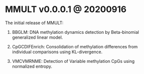 # MMULT v0.0.0.1 @ 20200916

The initial release of MMULT:

1. BBGLM: DNA methylation dynamics detection by Beta-binomial generalized linear model.

2. CpGCDIFEnrich: Consolidation of methylation differences from individual comparisons using KL-divergence.

3. VMCVMRNME: Detection of Variable methylation CpGs using normalized entropy.

